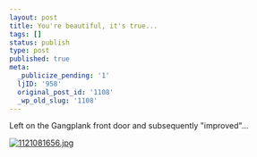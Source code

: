 ```yaml
---
layout: post
title: You're beautiful, it's true...
tags: []
status: publish
type: post
published: true
meta:
  _publicize_pending: '1'
  ljID: '958'
  original_post_id: '1108'
  _wp_old_slug: '1108'
---
```

Left on the Gangplank front door and subsequently "improved"...

<a href='http://jay.mcgavren.com/blog/wp-content/uploads/2008/11/1121081656.jpg' title='1121081656.jpg'><img src='http://jay.mcgavren.com/blog/wp-content/uploads/2008/11/1121081656.thumbnail.jpg' alt='1121081656.jpg' /></a>
